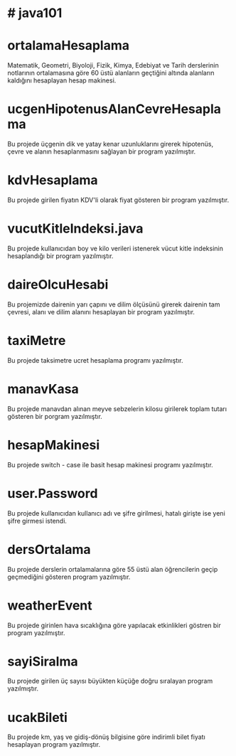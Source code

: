 # # java101

# ortalamaHesaplama

Matematik, Geometri, Biyoloji, Fizik, Kimya, Edebiyat ve Tarih derslerinin notlarının ortalamasına göre 60 üstü alanların geçtiğini altında alanların kaldığını hesaplayan hesap makinesi.




# ucgenHipotenusAlanCevreHesaplama

Bu projede üçgenin dik ve yatay kenar uzunluklarını girerek hipotenüs, çevre ve alanın hesaplanmasını sağlayan bir program yazılmıştır.




# kdvHesaplama

Bu projede girilen fiyatın KDV'li olarak fiyat gösteren bir program yazılmıştır.




# vucutKitleIndeksi.java

Bu projede kullanıcıdan boy ve kilo verileri istenerek vücut kitle indeksinin hesaplandığı bir program yazılmıştır.




# daireOlcuHesabi

Bu projemizde dairenin yarı çapını ve dilim ölçüsünü girerek dairenin tam çevresi, alanı ve dilim alanını hesaplayan bir program yazılmıştır.




# taxiMetre

Bu projede taksimetre ucret hesaplama programı yazılmıştır.




# manavKasa

Bu projede manavdan alınan meyve sebzelerin kilosu girilerek toplam tutarı gösteren bir porgram yazılmıştır.




# hesapMakinesi

Bu projede switch - case ile basit hesap makinesi programı yazılmıştır.




# user.Password

Bu projede kullanıcıdan kullanıcı adı ve şifre girilmesi, hatalı girişte ise yeni şifre girmesi istendi.




# dersOrtalama

Bu projede derslerin ortalamalarına göre 55 üstü alan öğrencilerin geçip geçmediğini gösteren program yazılmıştır.



# weatherEvent
Bu projede girinlen hava sıcaklığına göre yapılacak etkinlikleri göstren bir program yazılmıştır.


# sayiSiralma
Bu projede girilen üç sayısı büyükten küçüğe doğru sıralayan program yazılmıştır.


# ucakBileti
Bu projede km, yaş ve gidiş-dönüş bilgisine göre indirimli bilet fiyatı hesaplayan program yazılmıştır.


